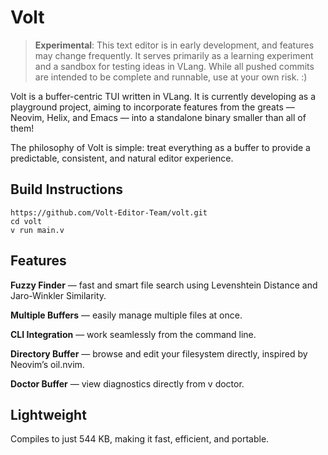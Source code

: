 # Volt

> **Experimental**: This text editor is in early development, and features may change frequently. It serves primarily as a learning experiment and a sandbox for testing ideas in VLang. While all pushed commits are intended to be complete and runnable, use at your own risk. :)

Volt is a buffer-centric TUI written in VLang. It is currently developing as a playground project, aiming to incorporate features from the greats — Neovim, Helix, and Emacs — into a standalone binary smaller than all of them!

The philosophy of Volt is simple: treat everything as a buffer to provide a predictable, consistent, and natural editor experience.

## Build Instructions

```
https://github.com/Volt-Editor-Team/volt.git
cd volt
v run main.v
```

## Features

**Fuzzy Finder** — fast and smart file search using Levenshtein Distance and Jaro-Winkler Similarity.

**Multiple Buffers** — easily manage multiple files at once.

**CLI Integration** — work seamlessly from the command line.

**Directory Buffer** — browse and edit your filesystem directly, inspired by Neovim’s oil.nvim.

**Doctor Buffer** — view diagnostics directly from v doctor.

## Lightweight

Compiles to just 544 KB, making it fast, efficient, and portable.
